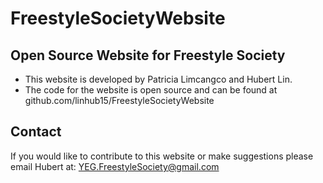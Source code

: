 # FreestyleSocietyWebsite
## Open Source Website for Freestyle Society
* This website is developed by Patricia Limcangco and Hubert Lin.
* The code for the website is open source and can be found at github.com/linhub15/FreestyleSocietyWebsite

## Contact
If you would like to contribute to this website or make suggestions please email Hubert at:
YEG.FreestyleSociety@gmail.com

